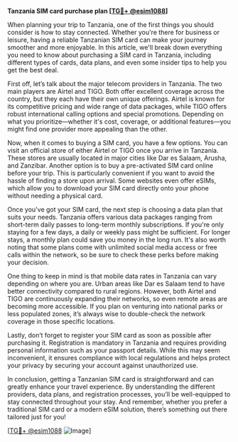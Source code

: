 **Tanzania SIM card purchase plan [[TG💪+ @esim1088](https://t.me/s/esim1088)]**

When planning your trip to Tanzania, one of the first things you should consider is how to stay connected. Whether you're there for business or leisure, having a reliable Tanzanian SIM card can make your journey smoother and more enjoyable. In this article, we'll break down everything you need to know about purchasing a SIM card in Tanzania, including different types of cards, data plans, and even some insider tips to help you get the best deal.

First off, let’s talk about the major telecom providers in Tanzania. The two main players are Airtel and TIGO. Both offer excellent coverage across the country, but they each have their own unique offerings. Airtel is known for its competitive pricing and wide range of data packages, while TIGO offers robust international calling options and special promotions. Depending on what you prioritize—whether it's cost, coverage, or additional features—you might find one provider more appealing than the other.

Now, when it comes to buying a SIM card, you have a few options. You can visit an official store of either Airtel or TIGO once you arrive in Tanzania. These stores are usually located in major cities like Dar es Salaam, Arusha, and Zanzibar. Another option is to buy a pre-activated SIM card online before your trip. This is particularly convenient if you want to avoid the hassle of finding a store upon arrival. Some websites even offer eSIMs, which allow you to download your SIM card directly onto your phone without needing a physical card.

Once you've got your SIM card, the next step is choosing a data plan that suits your needs. Tanzania offers various data packages ranging from short-term daily passes to long-term monthly subscriptions. If you're only staying for a few days, a daily or weekly pass might be sufficient. For longer stays, a monthly plan could save you money in the long run. It's also worth noting that some plans come with unlimited social media access or free calls within the network, so be sure to check these perks before making your decision.

One thing to keep in mind is that mobile data rates in Tanzania can vary depending on where you are. Urban areas like Dar es Salaam tend to have better connectivity compared to rural regions. However, both Airtel and TIGO are continuously expanding their networks, so even remote areas are becoming more accessible. If you plan on venturing into national parks or less populated zones, it’s always wise to double-check the network coverage in those specific locations.

Lastly, don’t forget to register your SIM card as soon as possible after purchasing it. Registration is mandatory in Tanzania and requires providing personal information such as your passport details. While this may seem inconvenient, it ensures compliance with local regulations and helps protect your privacy by securing your account against unauthorized use.

In conclusion, getting a Tanzanian SIM card is straightforward and can greatly enhance your travel experience. By understanding the different providers, data plans, and registration processes, you’ll be well-equipped to stay connected throughout your stay. And remember, whether you prefer a traditional SIM card or a modern eSIM solution, there’s something out there tailored just for you! 

[[TG💪+ @esim1088](https://t.me/s/esim1088) ![Image](https://i.postimg.cc/Y0z9fWf4/image.png)]